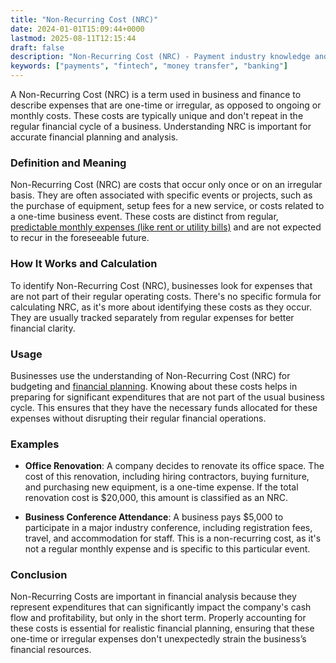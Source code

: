 ```yaml
---
title: "Non-Recurring Cost (NRC)"
date: 2024-01-01T15:09:44+0000
lastmod: 2025-08-11T12:15:44
draft: false
description: "Non-Recurring Cost (NRC) - Payment industry knowledge and insights"
keywords: ["payments", "fintech", "money transfer", "banking"]
---
```


A Non-Recurring Cost (NRC) is a term used in business and finance to describe expenses that are one-time or irregular, as opposed to ongoing or monthly costs. These costs are typically unique and don't repeat in the regular financial cycle of a business. Understanding NRC is important for accurate financial planning and analysis.

### Definition and Meaning

Non-Recurring Cost (NRC) are costs that occur only once or on an irregular basis. They are often associated with specific events or projects, such as the purchase of equipment, setup fees for a new service, or costs related to a one-time business event. These costs are distinct from regular, [predictable monthly expenses (like rent or utility bills)](https://faisalkhanllc.xyz/resources/payments-wiki/m/monthly-recurring-cost-mrc/) and are not expected to recur in the foreseeable future.

### How It Works and Calculation

To identify Non-Recurring Cost (NRC), businesses look for expenses that are not part of their regular operating costs. There's no specific formula for calculating NRC, as it's more about identifying these costs as they occur. They are usually tracked separately from regular expenses for better financial clarity.

### Usage

Businesses use the understanding of Non-Recurring Cost (NRC) for budgeting and [financial planning](https://faisalkhanllc.xyz/resources/payments-wiki/f/financial-planning/). Knowing about these costs helps in preparing for significant expenditures that are not part of the usual business cycle. This ensures that they have the necessary funds allocated for these expenses without disrupting their regular financial operations.

### Examples

- **Office Renovation**: A company decides to renovate its office space. The cost of this renovation, including hiring contractors, buying furniture, and purchasing new equipment, is a one-time expense. If the total renovation cost is $20,000, this amount is classified as an NRC.

- **Business Conference Attendance**: A business pays $5,000 to participate in a major industry conference, including registration fees, travel, and accommodation for staff. This is a non-recurring cost, as it's not a regular monthly expense and is specific to this particular event.

### Conclusion

Non-Recurring Costs are important in financial analysis because they represent expenditures that can significantly impact the company's cash flow and profitability, but only in the short term. Properly accounting for these costs is essential for realistic financial planning, ensuring that these one-time or irregular expenses don't unexpectedly strain the business’s financial resources.